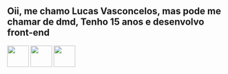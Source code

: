 ## Oii, me chamo Lucas Vasconcelos, mas pode me chamar de dmd, Tenho 15 anos e desenvolvo front-end
<img src="https://encrypted-tbn0.gstatic.com/images?q=tbn:ANd9GcRuHnJDLOcdm_0b6N6kNj-1OvO9KhKYgqIy0w&s" height="50"  width="50"> <img src="https://cdn.icon-icons.com/icons2/2415/PNG/512/html_plain_wordmark_logo_icon_146476.png" height="50"  width="50"> <img src="https://cdn.icon-icons.com/icons2/2415/PNG/512/css_plain_wordmark_logo_icon_146574.png" height="50"  width="50">

